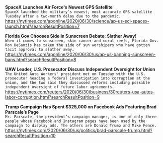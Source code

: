 **SpaceX Launches Air Force's Newest GPS Satellite**\
`SpaceX launched the military’s newest, most accurate GPS satellite Tuesday after a two-month delay due to the pandemic. `\
https://nytimes.com/aponline/2020/06/30/science/ap-us-sci-spacex-launch.html?searchResultPosition=7

**Florida Gov Chooses Side in Sunscreen Debate: Slather Away!**\
`When it comes to sunscreen, skin cancer and coral reefs, Florida Gov. Ron DeSantis has taken the side of sun worshipers who have gotten tacit approval to slather away.`\
https://nytimes.com/aponline/2020/06/30/us/ap-us-banning-sunscreen-bans.html?searchResultPosition=8

**UAW Leader, U.S. Prosecutor Discuss Independent Oversight for Union**\
`The United Auto Workers' president met on Tuesday with the U.S. prosecutor heading a federal investigation into corruption at the union, and the two said they discussed reforms including possible independent oversight of future labor agreements.`\
https://nytimes.com/reuters/2020/06/30/business/30reuters-usa-autos-labor-corruption.html?searchResultPosition=9

**Trump Campaign Has Spent $325,000 on Facebook Ads Featuring Brad Parscale’s Page**\
`Mr. Parscale, the president’s campaign manager, is one of only three people whose Facebook and Instagram pages have been used by the campaign to display ads. The others are Donald Trump and Mike Pence.`\
https://nytimes.com/2020/06/30/us/politics/brad-parscale-trump.html?searchResultPosition=10

